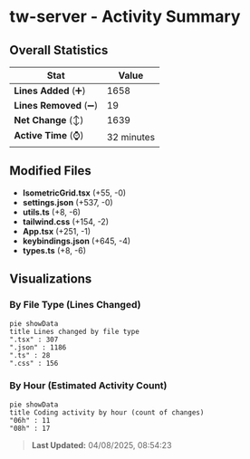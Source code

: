 # tw-server - Activity Summary 

## Overall Statistics

| Stat                   | Value                                                             |
| ---------------------- | ----------------------------------------------------------------- |
| **Lines Added** (➕)   | 1658                                          |
| **Lines Removed** (➖) | 19                                        |
| **Net Change** (↕)    | 1639                |
| **Active Time** (⌚)   | 32 minutes |


## Modified Files
- **IsometricGrid.tsx** (+55, -0)
- **settings.json** (+537, -0)
- **utils.ts** (+8, -6)
- **tailwind.css** (+154, -2)
- **App.tsx** (+251, -1)
- **keybindings.json** (+645, -4)
- **types.ts** (+8, -6)

## Visualizations

### By File Type (Lines Changed)

```mermaid
pie showData
title Lines changed by file type
".tsx" : 307
".json" : 1186
".ts" : 28
".css" : 156
```

### By Hour (Estimated Activity Count)

```mermaid
pie showData
title Coding activity by hour (count of changes)
"06h" : 11
"08h" : 17
```


> **Last Updated:** 04/08/2025, 08:54:23